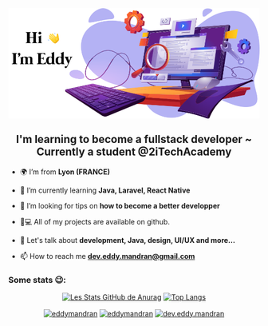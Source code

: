 
<img align="center" src="./img/cover.png" alt="html5" /> 

<h2 align="center">I'm learning to become a fullstack developer ~ Currently a student @2iTechAcademy</h2>

- 🌍 I’m from **Lyon (FRANCE)**

- 🌱 I’m currently learning **Java, Laravel, React Native**

- 🤝 I’m looking for tips on **how to become a better developper**

<!-- - 🔍 I am looking for a **professionalization contract for a period of 2 year from  september, 2021. Full remote is possible.** -->

- 👨💻 All of my projects are available on github.

- 💬 Let's talk about **development, Java, design, UI/UX and more...**

- 📫 How to reach me **dev.eddy.mandran@gmail.com**


<h3> Some stats 😉: </h3> 
<span align="center">
  
[![Les Stats GitHub de Anurag](https://github-readme-stats.vercel.app/api?username=eddymandran&show_icons=true)](https://github.com/anuraghazra/github-readme-stats)
[![Top Langs](https://github-readme-stats.vercel.app/api/top-langs/?username=eddymandran&layout=compact)](https://github.com/anuraghazra/github-readme-stats)
<!-- [![EddyMandran's wakatime stats](https://github-readme-stats.vercel.app/api/wakatime?username=EddyMdn)](https://github.com/anuraghazra/github-readme-stats) -->

</span>

<p align="center">
<a href="https://codepen.io/eddymandran" target="blank"><img align="center" src="https://cdn.jsdelivr.net/npm/simple-icons@3.0.1/icons/codepen.svg" alt="eddymandran" height="30" width="30" /></a>
<a href="https://linkedin.com/in/eddymandran" target="blank"><img align="center" src="https://cdn.jsdelivr.net/npm/simple-icons@3.0.1/icons/linkedin.svg" alt="eddymandran" height="30" width="30" /></a>
<a href="https://codesandbox.io/u/dev.eddy.mandran" target="blank"><img align="center" src="https://cdn.jsdelivr.net/npm/simple-icons@3.0.1/icons/codesandbox.svg" alt="dev.eddy.mandran" height="30" width="30" /></a>
</p>


<!--
**eddymandran/eddymandran** is a ✨ _special_ ✨ repository because its `README.md` (this file) appears on your GitHub profile.

Here are some ideas to get you started:
- earth_africa I’m from Lyon (FRANCE)
- 🔭 I’m currently working on ...
- 🌱 I’m currently learning ...
- 👯 I’m looking to collaborate on ...
- 🤔 I’m looking for help with ...
- 💬 Ask me about ...
- 📫 How to reach me: ...
- 😄 Pronouns: ...
- ⚡ Fun fact: ...
-->
